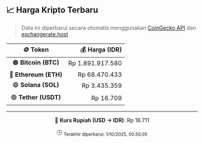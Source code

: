 

<!-- HARGA_KRIPTO -->
## 📈 Harga Kripto Terbaru

> Data ini diperbarui secara otomatis menggunakan [CoinGecko API](https://www.coingecko.com/) dan [exchangerate.host](https://exchangerate.host/)

<div align="center">

| 🪙 Token | 💰 Harga (IDR) |
|:------:|---------------:|
| 🟠 **Bitcoin (BTC)**   | Rp 1.891.917.580 |
| 🔵 **Ethereum (ETH)**  | Rp 68.470.433 |
| 🟣 **Solana (SOL)**    | Rp 3.435.359 |
| 🟢 **Tether (USDT)**   | Rp 16.709 |

---

💱 **Kurs Rupiah (USD → IDR)**: Rp 16.711

🕒 <sub>Terakhir diperbarui: 1/10/2025, 00.50.05</sub>

</div>
<!-- /HARGA_KRIPTO -->